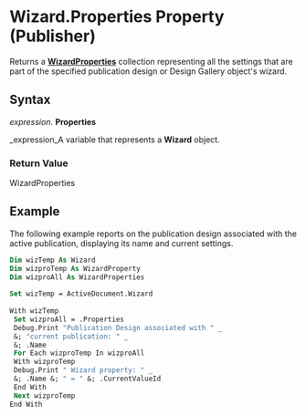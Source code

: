 
# Wizard.Properties Property (Publisher)

Returns a  **[WizardProperties](b3feecf2-ffbb-79de-8586-6a64df1b816a.md)** collection representing all the settings that are part of the specified publication design or Design Gallery object's wizard.


## Syntax

 _expression_. **Properties**

 _expression_A variable that represents a  **Wizard** object.


### Return Value

WizardProperties


## Example

The following example reports on the publication design associated with the active publication, displaying its name and current settings.


```vb
Dim wizTemp As Wizard 
Dim wizproTemp As WizardProperty 
Dim wizproAll As WizardProperties 
 
Set wizTemp = ActiveDocument.Wizard 
 
With wizTemp 
 Set wizproAll = .Properties 
 Debug.Print "Publication Design associated with " _ 
 &; "current publication: " _ 
 &; .Name 
 For Each wizproTemp In wizproAll 
 With wizproTemp 
 Debug.Print " Wizard property: " _ 
 &; .Name &; " = " &; .CurrentValueId 
 End With 
 Next wizproTemp 
End With
```

